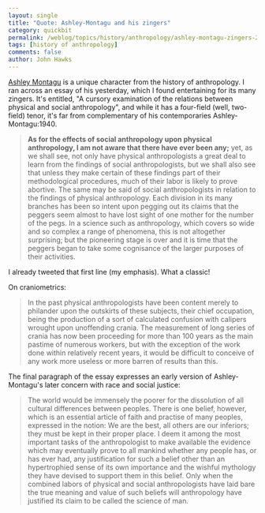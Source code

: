 ```yaml
---
layout: single 
title: "Quote: Ashley-Montagu and his zingers" 
category: quickbit
permalink: /weblog/topics/history/anthropology/ashley-montagu-zingers-2012.html
tags: [history of anthropology] 
comments: false 
author: John Hawks 
---
```


<a href="http://en.wikipedia.org/wiki/Ashley_Montagu">Ashley Montagu</a> is a unique character from the history of anthropology. I ran across an essay of his yesterday, which I found entertaining for its many zingers. It's entitled, "A cursory examination of the relations between physical and social anthropology", and while it has a four-field (well, two-field) tenor, it's far from complementary of his contemporaries <bib>Ashley-Montagu:1940</bib>.

<blockquote><strong>As for the effects of social anthropology upon physical anthropology, I am not aware that there have ever been any;</strong> yet, as we shall see, not only have physical anthropologists a great deal to learn from the findings of social anthropologists, but we shall also see that unless they make certain of these findings part of their methodological procedures, much of their labor is likely to prove abortive. The same may be said of social anthropologists in relation to the findings of physical anthropology. Each division in its many branches has been so intent upon pegging out its claims that the peggers seem almost to have lost sight of one mother for the number of the pegs. In a science such as anthropology, which covers so wide and so complex a range of phenomena, this is not altogether surprising; but the pioneering stage is over and it is time that the peggers began to take some cognisance of the larger purposes of their activities. </blockquote>

I already tweeted that first line (my emphasis). What a classic!

On craniometrics:

<blockquote>In the past physical anthropologists have been content merely to philander upon the outskirts of these subjects, their chief occupation, being the production of a sort of calculated confusion with calipers wrought upon unoffending crania. The measurement of long series of crania has now been proceeding for more than 100 years as the main pastime of numerous workers, but with the exception of the work done within relatively recent years, it would be difficult to conceive of any work more useless or more barren of results than this. </blockquote>

The final paragraph of the essay expresses an early version of Ashley-Montagu's later concern with race and social justice: 

<blockquote>The world would be immensely the poorer for the dissolution of all cultural differences between peoples. There is one belief, however, which is an essential article of faith and practise of many peoples, expressed in the notion: We are the best, all others are our inferiors; they must be kept in their proper place. I deem it among the most important tasks of the anthropologist to make available the evidence which may eventually prove to all mankind whether any people has, or has ever had, any justification for such a belief other than an hypertrophied sense of its own importance and the wishful mythology they have devised to support them in this belief. Only when the combined labors of physical and social anthropologists have laid bare the true meaning and value of such beliefs will anthropology have justified its claim to be called the science of man.</blockquote>





